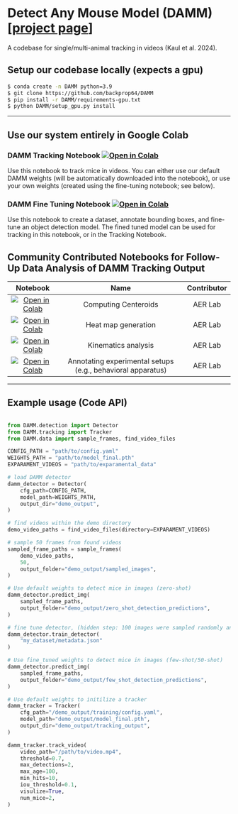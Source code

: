 # Detect Any Mouse Model (DAMM) [[project page](https://web.eecs.umich.edu/gkaul/DAMM/)]
A codebase for single/multi-animal tracking in videos (Kaul et al. 2024).

## Setup our codebase locally (expects a gpu)

```bash
$ conda create -n DAMM python=3.9 
$ git clone https://github.com/backprop64/DAMM 
$ pip install -r DAMM/requirements-gpu.txt
$ python DAMM/setup_gpu.py install 
```
---

## Use our system entirely in Google Colab

### DAMM Tracking Notebook [![Open in Colab](https://colab.research.google.com/assets/colab-badge.svg)](https://colab.research.google.com/drive/1AK9Y7PO4HKNRZ05UgmeJB8NyV2it_V0z?usp=sharing)

Use this notebook to track mice in videos. You can either use our default DAMM weights (will be automatically downloaded into the notebook), or use your own weights (created using the fine-tuning notebook; see below).

### DAMM Fine Tuning Notebook [![Open in Colab](https://colab.research.google.com/assets/colab-badge.svg)](https://colab.research.google.com/drive/1tVG6HvkxVKCKRzauVEhld3Jp7WZM8QK0?usp=sharing)
Use this notebook to create a dataset, annotate bounding boxes, and fine-tune an object detection model. The fined tuned model can be used for tracking in this notebook, or in the Tracking Notebook.

## Community Contributed Notebooks for Follow-Up Data Analysis of DAMM Tracking Output
| Notebook | Name   | Contributor |
| :---:   | :---: | :---: |
| [![Open in Colab](https://colab.research.google.com/assets/colab-badge.svg)](https://colab.research.google.com/drive/11iYuzp51gdyTJswMUHQONymwqo6feZed?usp=sharing) | Computing Centeroids | AER Lab |
| [![Open in Colab](https://colab.research.google.com/assets/colab-badge.svg)](https://colab.research.google.com/drive/1UfktWaedUL5aS4DM8NrYLscKMP_vGwGR?usp=sharing) | Heat map generation | AER Lab |
| [![Open in Colab](https://colab.research.google.com/assets/colab-badge.svg)](https://colab.research.google.com/drive/16S11QrjkpsXIksQf6MqjvfJJLn_fbe-b?usp=sharing) | Kinematics analysis | AER Lab |
| [![Open in Colab](https://colab.research.google.com/assets/colab-badge.svg)](https://colab.research.google.com/drive/19f8eERE5KXh0Sk9RFNPR1JT9FgvXdOY7?usp=sharing) | Annotating experimental setups (e.g., behavioral apparatus) | AER Lab |
---


## Example usage (Code API)

```python

from DAMM.detection import Detector
from DAMM.tracking import Tracker
from DAMM.data import sample_frames, find_video_files

CONFIG_PATH = "path/to/config.yaml"
WEIGHTS_PATH = "path/to/model_final.pth"
EXPARAMENT_VIDEOS = "path/to/exparamental_data"

# load DAMM detector
damm_detector = Detector(
    cfg_path=CONFIG_PATH,
    model_path=WEIGHTS_PATH,
    output_dir="demo_output",
)

# find videos within the demo directory
demo_video_paths = find_video_files(directory=EXPARAMENT_VIDEOS)

# sample 50 frames from found videos
sampled_frame_paths = sample_frames(
    demo_video_paths,
    50,
    output_folder="demo_output/sampled_images",
)

# Use default weights to detect mice in images (zero-shot)
damm_detector.predict_img(
    sampled_frame_paths,
    output_folder="demo_output/zero_shot_detection_predictions",
)

# fine tune detector, (hidden step: 100 images were sampled randomly and annotated in collab)
damm_detector.train_detector(
    "my_dataset/metadata.json"
)

# Use fine_tuned weights to detect mice in images (few-shot/50-shot)
damm_detector.predict_img(
    sampled_frame_paths,
    output_folder="demo_output/few_shot_detection_predictions",
)

# Use default weights to initilize a tracker
damm_tracker = Tracker(
    cfg_path="/demo_output/training/config.yaml",
    model_path="demo_output/model_final.pth",
    output_dir="demo_output/tracking_output",
)

damm_tracker.track_video(
    video_path="/path/to/video.mp4",
    threshold=0.7,
    max_detections=2,
    max_age=100,
    min_hits=10,
    iou_threshold=0.1,
    visulize=True,
    num_mice=2,
)
```
